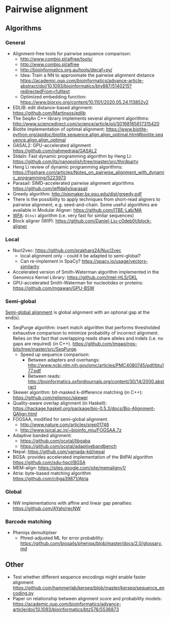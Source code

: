 # Pairwise alignment

## Algorithms

### General

* Alignment-free tools for pairwise sequence comparison:
    * http://www.combio.pl/alfree/tools/
    * http://www.combio.pl/alfree
    * http://bioinformatics.org.au/tools/decaf+py/
    * Idea: Train a NN to approximate the pairwise alignment distance https://academic.oup.com/bioinformatics/advance-article-abstract/doi/10.1093/bioinformatics/bty887/5140215?redirectedFrom=fulltext
    * Optimized embedding function: https://www.biorxiv.org/content/10.1101/2020.05.24.113852v2
* EDLIB: edit distance-based alignment: https://github.com/Martinsos/edlib
* The SeqAn C++ library implements several alignment algorithms:
http://www.sciencedirect.com/science/article/pii/S0168165617315420
* Biotite implementation of optimal alignment: https://www.biotite-python.org/apidoc/biotite.sequence.align.align_optimal.html#biotite.sequence.align.align_optimal
* GASAL2: GPU-accelerated alignment https://github.com/nahmedraja/GASAL2
* Stdaln: Fast dynamic programming algorithm by Heng Li: https://github.com/jts/nanopolish/tree/master/src/thirdparty
* Heng Li review of dynamic programming algorithms: https://figshare.com/articles/Notes_on_pairwise_alignment_with_dynamic_programming/5223973
* Parasail: SIMD-accelerated pairwise alignment algorithms https://github.com/jeffdaily/parasail
* Greedy algorithm: http://pipmaker.bx.psu.edu/dist/greedy.pdf
* There is the possibility to apply techniques from short-read aligners to pairwise alignment, e.g. seed-and-chain. Some useful algorithms are available in Modular Aligner: https://github.com/ITBE-Lab/MA
* [WFA](https://github.com/smarco/WFA): `O(ns)` algorithm (i.e. very fast for similar sequences)
* Block aligner (WIP): https://github.com/Daniel-Liu-c0deb0t/block-aligner

### Local

* Nucl2vec: https://github.com/prakharg24/Nucl2vec
    * local alignment only - could it be adapted to semi-global?
    * Can re-implement in SpaCy? https://spacy.io/usage/vectors-similarity
* Accelerated version of Smith-Waterman algorithm implemented in the Genomics Kernel Library: https://github.com/Intel-HLS/GKL
* GPU-accelerated Smith-Waterman for nucleotides or proteins: https://github.com/mgawan/GPU-BSW

### Semi-global

[Semi-global alignment](
http://www.bioinf.uni-freiburg.de/Lehre/Courses/2013_SS/V_Bioinformatik_1/lecture4.pdf) is global alignment with an optional gap at the end(s).

* SeqPurge algorithm: insert match algorithm that performs thresholded exhaustive
   comparison to minimize probability of incorrect alignment. Relies on the fact that
   overlapping reads share alleles and indels (i.e. no gaps are required) (in C++).
   https://github.com/imgag/ngs-bits/tree/master/src/SeqPurge.
   * Speed up sequence comparison:
      * Between adapters and overhangs: http://www.ncbi.nlm.nih.gov/pmc/articles/PMC4080745/pdf/btu177.pdf
      * Between reads: http://bioinformatics.oxfordjournals.org/content/30/14/2000.abstract
* Skewer algorithm: bit-masked k-difference matching (in C++): https://github.com/relipmoc/skewer
* Quality-aware overlap alignment (in Haskell): https://hackage.haskell.org/package/bio-0.5.3/docs/Bio-Alignment-QAlign.html
* FOGSAA, modified for semi-global alignment.
   * http://www.nature.com/articles/srep01746
   * http://www.isical.ac.in/~bioinfo_miu/FOGSAA.7z
* Adaptive banded alignment:
   * https://github.com/ocxtal/libgaba
   * https://github.com/ocxtal/adaptivebandbench
* Nepal: https://github.com/yamada-kd/nepal
* BGSA: provides accelerated implementation of the BitPAl algorithm https://github.com/sdu-hpcl/BGSA
* MEM-align: https://sites.google.com/site/memalignv1/
* Atria: byte-based matching algorithm https://github.com/cihga39871/Atria

### Global

* NW implementations with affine and linear gap penalties: https://github.com/AYahi/recNW

### Barcode matching

* Pheniqs demultiplxer
   * Phred-adjusted ML for error probability: https://github.com/biosails/pheniqs/blob/master/docs/2.0/glossary.md

## Other

* Test whether different sequence encodings might enable faster alignment
https://github.com/hammerlab/kerseq/blob/master/kerseq/sequence_encoding.py
* Paper on relationship between alignment score and probability models: https://academic.oup.com/bioinformatics/advance-article/doi/10.1093/bioinformatics/btz576/5536873

